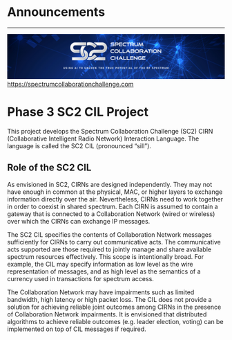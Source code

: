 # Announcements

--------------------------------------------------------------------------------
![SC2 Banner](doc/resources/SC2_Banner.png)
https://spectrumcollaborationchallenge.com

# Phase 3 SC2 CIL Project

This project develops the Spectrum Collaboration Challenge (SC2) CIRN (Collaborative Intelligent Radio Network) Interaction Language. The language is called the SC2 CIL (pronounced “sill”).

## Role of the SC2 CIL

As envisioned in SC2, CIRNs are designed independently. They may not have enough in common at the physical, MAC, or higher layers to exchange information directly over the air. Nevertheless, CIRNs need to work together in order to coexist in shared spectrum. Each CIRN is assumed to contain a gateway that is connected to a Collaboration Network (wired or wireless) over which the CIRNs can exchange IP messages.

The SC2 CIL specifies the contents of Collaboration Network messages sufficiently for CIRNs to carry out communicative acts. The communicative acts supported are those required to jointly manage and share available spectrum resources effectively. This scope is intentionally broad. For example, the CIL may specify information as low level as the wire representation of messages, and as high level as the semantics of a currency used in transactions for spectrum access.

The Collaboration Network may have impairments such as limited bandwidth, high latency or high packet loss. The CIL does not provide a solution for achieving reliable joint outcomes among CIRNs in the presence of Collaboration Network impairments. It is envisioned that distributed algorithms to achieve reliable outcomes (e.g. leader election, voting) can be implemented on top of CIL messages if required.